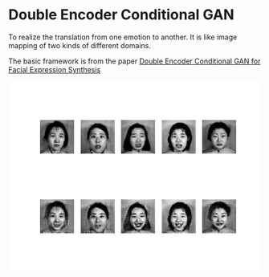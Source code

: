 # Double Encoder Conditional GAN

To realize the translation from one emotion to another. It is like image mapping of two kinds of different domains.

The basic framework is from the paper [Double Encoder Conditional GAN for Facial Expression Synthesis](https://www.researchgate.net/publication/328179213_Double_Encoder_Conditional_GAN_for_Facial_Expression_Synthesis)

![alt text](https://github.com/fishfishin/procrustrean/blob/master/EmotionTranslation/AtoB_generated_plot_000800.png)

